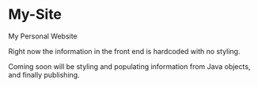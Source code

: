 My-Site
=======

My Personal Website

Right now the information in the front end is hardcoded with no styling.

Coming soon will be styling and populating information from Java objects, and finally publishing. 

